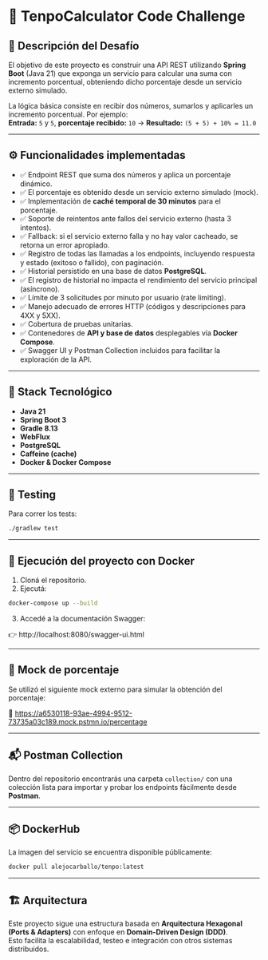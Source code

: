 
# 🚀 TenpoCalculator Code Challenge

## 🧩 Descripción del Desafío

El objetivo de este proyecto es construir una API REST utilizando **Spring Boot** (Java 21) que exponga un servicio para calcular una suma con incremento porcentual, obteniendo dicho porcentaje desde un servicio externo simulado.

La lógica básica consiste en recibir dos números, sumarlos y aplicarles un incremento porcentual. Por ejemplo:  
**Entrada:** `5` y `5`, **porcentaje recibido:** `10` → **Resultado:** `(5 + 5) + 10% = 11.0`

---

## ⚙️ Funcionalidades implementadas

- ✅ Endpoint REST que suma dos números y aplica un porcentaje dinámico.
- ✅ El porcentaje es obtenido desde un servicio externo simulado (mock).
- ✅ Implementación de **caché temporal de 30 minutos** para el porcentaje.
- ✅ Soporte de reintentos ante fallos del servicio externo (hasta 3 intentos).
- ✅ Fallback: si el servicio externo falla y no hay valor cacheado, se retorna un error apropiado.
- ✅ Registro de todas las llamadas a los endpoints, incluyendo respuesta y estado (exitoso o fallido), con paginación.
- ✅ Historial persistido en una base de datos **PostgreSQL**.
- ✅ El registro de historial no impacta el rendimiento del servicio principal (asíncrono).
- ✅ Límite de 3 solicitudes por minuto por usuario (rate limiting).
- ✅ Manejo adecuado de errores HTTP (códigos y descripciones para 4XX y 5XX).
- ✅ Cobertura de pruebas unitarias.
- ✅ Contenedores de **API y base de datos** desplegables vía **Docker Compose**.
- ✅ Swagger UI y Postman Collection incluidos para facilitar la exploración de la API.

---

## 🧱 Stack Tecnológico

- **Java 21**
- **Spring Boot 3**
- **Gradle 8.13**
- **WebFlux**
- **PostgreSQL**
- **Caffeine (cache)**
- **Docker & Docker Compose**

---

## 🧪 Testing

Para correr los tests:

```bash
./gradlew test
```

---

## 🐳 Ejecución del proyecto con Docker

1. Cloná el repositorio.
2. Ejecutá:

```bash
docker-compose up --build
```

3. Accedé a la documentación Swagger:

👉 http://localhost:8080/swagger-ui.html

---

## 🧾 Mock de porcentaje

Se utilizó el siguiente mock externo para simular la obtención del porcentaje:

📍 https://a6530118-93ae-4994-9512-73735a03c189.mock.pstmn.io/percentage

---

## 📬 Postman Collection

Dentro del repositorio encontrarás una carpeta `collection/` con una colección lista para importar y probar los endpoints fácilmente desde **Postman**.

---

## 📦 DockerHub

La imagen del servicio se encuentra disponible públicamente:

```bash
docker pull alejocarballo/tenpo:latest
```

---

## 🏗️ Arquitectura

Este proyecto sigue una estructura basada en **Arquitectura Hexagonal (Ports & Adapters)** con enfoque en **Domain-Driven Design (DDD)**.  
Esto facilita la escalabilidad, testeo e integración con otros sistemas distribuidos.
